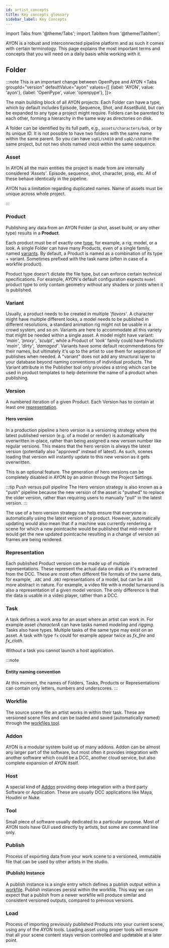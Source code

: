 ```yaml
---
id: artist_concepts
title: Key concepts glossary
sidebar_label: Key Concepts
---
```


import Tabs from '@theme/Tabs';
import TabItem from '@theme/TabItem';


AYON is a robust and interconnected pipeline platform and as such it comes with certain terminology. This page explains the most important terms and concepts that you will need on a daily basis while working with it. 


## Folder
:::note This is an important change between OpenPype and AYON
<Tabs
  groupId="version"
  defaultValue="ayon"
  values={[
    {label: 'AYON', value: 'ayon'},
    {label: 'OpenPype', value: 'openpype'},
  ]}>

<TabItem value="ayon">

The main building block of all AYON projects. Each Folder can have a type, which by default includes Episode, Sequence, Shot, and AssetBuild, but can be expanded to any type a project might require. Folders can be parented to each other, forming a hierarchy in the same way as directories on disk.

A folder can be identified by its full path, e.g., `assets/characters/bob`, or by its unique ID. It is not possible to have two folders with the same name within the same parent. So you can have `sq01/sh010` and `sq02/sh010` in the same project, but not two shots named `sh010` within the same sequence.


</TabItem>
<TabItem value="openpype">

### Asset

In AYON all the main entities the project is made from are internally considered *'Assets'*. Episode, sequence, shot, character, prop, etc. All of these behave identically in the pipeline. 

AYON has a limitation regarding duplicated names. Name of assets must be unique across whole project.

</TabItem>

</Tabs>
:::


### Product

Publishing any data from an AYON Folder (a shot, asset build, or any other type) results in a **Product**.

Each product must be of exactly one [type](#product-type), for example, a rig, model, or a look. A single Folder can have many Products, even of a single family, named [variants](#variant). By default, a Product is named as a combination of its type + variant. Sometimes prefixed with the task name (often in case of a workfile product).

 Product type doesn't dictate the file type, but can enforce certain technical specifications. For example, AYON's default configuration expects `model` product type to only contain geometry without any shaders or joints when it is published.

### Variant

Usually, a product needs to be created in multiple *'flavors'*. A character might have multiple different looks, a model needs to be published in different resolutions, a standard animation rig might not be usable in a crowd system, and so on. Variants are here to accommodate all this variety that might be needed within a single asset. A model might have variant: *'main'*, *'proxy'*, *'sculpt'*, while a Product of *'look'* family could have Products *'main'*, *'dirty'*, *'damaged'*. Variants have some default recommendations for their names, but ultimately it's up to the artist to use them for separation of publishes when needed.
A "variant" does not add any structural layer to your database beyond naming conventions of individual products. The Variant attribute in the Publisher tool only provides a string which can be used in product templates to help determine the name of a product when publishing.

### Version

A numbered iteration of a given Product. Each Version has to contain at least one [representation](#representation).

#### Hero version

In a production pipeline a hero version is a versioning strategy where the latest published version (e.g. of a model or render) is automatically overwritten in-place, rather than being assigned a new version number like regular versions. This means that the hero version is always the latest version (potentially also "approved" instead of latest). As such, scenes loading that version will instantly update to this new version as it gets overwritten.

This is an optional feature. The generation of hero versions can be completely disabled in AYON by an admin through the Project Settings.

:::tip Push versus pull pipeline
The Hero version strategy is also known as a "push" pipeline because the new version of the asset is "pushed" to replace the older version, rather than requiring users to manually "pull" in the latest version.
:::

The use of a hero version strategy can help ensure that everyone is automatically using the latest version of a product. However, automatically updating would also mean that if a machine was currently rendering a scene for which a new pointcache would be published that mid-render it would get the new updated pointcache resulting in a change of version as frames are being rendered.

### Representation

Each published Product version can be made up of multiple representations. These represent the actual data on disk as it's extracted from the DCC. These are most often different file formats of the same data, for example, `.ABC` and `.OBJ` representations of a model, but can be a bit more abstract in nature. For example, a video file with a model turnaround is also a representation of a given model version. The only difference is that the data is usable in a video player, rather than a DCC.


### Task

A task defines a work area for an asset where an artist can work in. For example asset *characterA* can have tasks named *modeling* and *rigging*. Tasks also have types. Multiple tasks of the same type may exist on an asset. A task with type `fx` could for example appear twice as *fx_fire* and *fx_cloth*.

Without a task you cannot launch a host application.

:::note
#### Entity naming convention

At this moment, the names of Folders, Tasks, Products or Representations can contain only letters, numbers and underscores.
:::

### Workfile

The source scene file an artist works in within their task. These are versioned scene files and can be loaded and saved (automatically named) through the [workfiles tool](artist_tools_workfiles.md).

### Addon

AYON is a modular system build up of many addons. Addon can be almost any larger part of the software, but most often it provides integration with another software which could be a DCC, another cloud service, but also complete expansion of AYON itself.

### Host

A special kind of [Addon](#addon) providing deep integration with a third party Software or Application. These are usually DCC applications like Maya, Houdini or Nuke.

### Tool

Small piece of software usually dedicated to a particular purpose. Most of AYON tools have GUI used directly by artists, but some are command line only.

### Publish

Process of exporting data from your work scene to a versioned, immutable file that can be used by other artists in the studio.

#### (Publish) Instance

A publish instance is a single entry which defines a publish output within a [workfile](#workfile). Publish instances persist within the workfile. This way we can expect that a publish from a newer workfile will produce similar and consistent versioned outputs, compared to previous versions.

### Load

Process of importing previously published Products into your current scene, using any of the AYON tools. Loading asset using proper tools will ensure that all your scene content stays version controlled and updatable at a later point.
